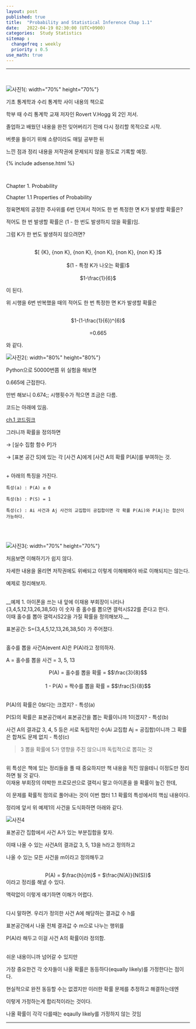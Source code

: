 ```yaml
---
layout: post
published: true
title:  "Probability and Statistical Inference Chap 1.1"
date:   2022-04-19 02:30:00 (UTC+0900)
categories:  Study Statistics
sitemap :
  changefreq : weekly
  priority : 0.5
use_math: true
---
```




---------------
<br />


![사진1](https://drive.google.com/uc?id=1IAxMAeKy9xuqsnyRWKA1gL6_XQC8hquK){: width="70%" height="70%"}



기초 통계학과 수리 통계학 사이 내용의 책으로

학부 때 수리 통계학 교재 저자인 Rovert V.Hogg 외 2인 저서.

 

졸업하고 배웠던 내용을 완전 잊어버리기 전에 다시 정리할 목적으로 시작.

 

버릇을 들이기 위해 소량이라도 매일 공부한 뒤

느낀 점과 정리 내용을 저작권에 문제되지 않을 정도로 기록할 예정.

 
 
{% include adsense.html %}

<br />



Chapter 1. Probability

Chapter 1.1 Properties of Probability



정육면체의 공정한 주사위를 6번 던져서 적어도 한 번 특정한 면 K가 발생할 확률은?

적어도 한 번 발생할 확률은 (1 - 한 번도 발생하지 않을 확률)임.

그럼 K가 한 번도 발생하지 않으려면?

<br />
<center> 
$[ {K}, {non K}, {non K}, {non K}, {non K}, {non K} ]$
<br /><br />
$(1 - 특정 K가 나오는 확률)$
<br /><br />
$1-\frac{1}{6}$
</center>


이 된다.

위 시행을 6번 반복했을 때의 적어도 한 번 특정한 면 K가 발생할 확률은

<br />
<center> 
$1-(1-\frac{1}{6})^{6}$
<br /><br />
=0.665
</center>

와 같다.



![사진2](https://drive.google.com/uc?id=1LgRwMNu8W6NBi6LAC8Rmxy-ibHEjqad6){: width="80%" height="80%"}



 Python으로 50000번쯤 위 실험을 해보면

0.665에 근접한다.




만번 해보니 0.674;; 시행횟수가 적으면 조금은 다름.




코드는 아래에 있음.


[ch.1 코드링크]




그러니까 확률을 정의하면

→ [실수 집함 함수 P]가

→ [표본 공간 S]에 있는 각 [사건 A]에게 [사건 A의 확률 P(A)]를 부여하는 것.

<br />
+ 아래의 특징을 가진다.

    특성(a) : P(A) ≥ 0
    
    특성(b) : P(S) = 1
    
    특성(c) : Ai 사건과 Aj 사건의 교집합이 공집합이면 각 확률 P(Ai)와 P(Aj)는 합산이 가능하다.
<br /><br />




![사진3](https://drive.google.com/uc?id=1gbcyLDYzUBRCAK9h5ILmItyH-_M5IAQV){: width="70%" height="70%"}



처음보면 이해하기가 쉽지 않다.





자세한 내용을 올리면 저작권에도 위배되고 이렇게 이해해봐야 바로 이해되지는 않는다.

예제로 정리해보자.




<br />
__예제 1. 아이폰을 쓰는 내 앞에 이재용 부회장이 나타나 <br /> {3,4,5,12,13,26,38,50} 이 숫자 중 홀수를 뽑으면 갤럭시S22를 준다고 한다. <br />  이때 홀수를 뽑아 갤럭시S22을 가질 확률을 정의해보자.__



표본공간: S={3,4,5,12,13,26,38,50} 가 주어졌다.

<br />
홀수를 뽑을 사건A(event A)은 P(A)라고 정의하자.



A = 홀수를 뽑을 사건 = 3, 5, 13
<br />
<center> 
P(A) = 홀수를 뽑을 확률 = $$\frac{3}{8}$$
</center> 
<br />
<center> 
1 - P(A) = 짝수를 뽑을 확률 = $$\frac{5}{8}$$
</center> 
<br />

P(A)의 확률은 0보다는 크겠지? - 특성(a)

P(S)의 확률은 표본공간에서 표본공간을 뽑는 확률이니까 1이겠지? - 특성(b)

사건 A의 결과값 3, 4, 5 등은 서로 독립적인 수(Ai 교집합 Aj = 공집합)이니까 그 확률은 합쳐도 문제 없지 - 특성(c)

> 3 뽑을 확률에 5가 영향을 주진 않으니까 독립적으로 뽑히는 것


<br />
 위 특성은 책에 있는 정리들을 풀 때 중요하지만 책 내용을 적진 않을테니 이정도만 정리하면 될 것 같다.




<br />
 이재용 부회장의 야박한 프로모션으로 갤럭시 말고 아이폰을 쓸 확률이 높긴 한데,
<br />

이 문제를 확률적 정의로 풀어내는 것이 이번 챕터 1.1 확률의 특성에서의 핵심 내용이다.

정리에 앞서 위 예제1의 사건을 도식화하면 아래와 같다.


![사진4](https://drive.google.com/uc?id=1hClC9xCgw_6akBCQXdLi9PS4JILnuIFP)

표본공간 집합에서 사건 A가 있는 부분집합을 찾자.




이때 나올 수 있는 사건A의 결과값 3, 5, 13을 h라고 정의하고

나올 수 있는 모든 사건을 m이라고 정의해두고 


<br />
<center> 
P(A) = $\frac{h}{m}$ = $\frac{N(A)}{N(S)}$ 
<br />
</center> 
이라고 정리를 해낼 수 있다.



맥락없이 이렇게 얘기하면 이해가 어렵다.


<br />
다시 말하면. 우리가 정의한 사건 A에 해당하는 결과값 수 h를

표본공간에서 나올 전체 결과값 수 m으로 나누는 행위를 

P(A)라 해두고 이걸 사건 A의 확률이라 정의함.


<br />
 쉬운 내용이니까 넘어갈 수 있지만 

가장 중요한건 각 숫자들이 나올 확률은 동등하다(equally likely)를 가정한다는 점이다.



 현실적으로 완전 동등할 수는 없겠지만 이러한 확률 문제를 추정하고 해결하는데엔

이렇게 가정하는게 합리적이라는 것이다.



나올 확률이 각각 다를때는 eqaully likely를 가정하지 않는 것임





---------------
<br /> 

[ch.1 코드링크]:https://github.com/spark-gom/Probability-and-Statistical-Inference/blob/master/Chap1.1.md